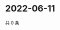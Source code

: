 # 2022-06-11

共 0 条

<!-- BEGIN WEIBO -->
<!-- 最后更新时间 Sat Jun 11 2022 06:00:58 GMT+0800 (China Standard Time) -->

<!-- END WEIBO -->
